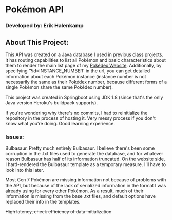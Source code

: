 # Pokémon API

### Developed by: Erik Halenkamp

## About This Project:

This API was created on a Java database I used in previous class projects. It has routing capabilities to list all Pokémon and basic characteristics about them to render the
main list page of my [Pokédex Website](https://github.com/ewhalenkamp/pokedexwebsitev2). Additionally, by specifying '?id=INSTANCE_NUMBER' in the url, you can get detailed
information about each Pokémon instance (instance number is not necessarily the same as their Pokédex number, because different forms of a single Pokémon share the same Pokédex number).

This project was created in Springboot using JDK 1.8 (since that's the only Java version Heroku's buildpack supports).

If you're wondering why there's no commits, I had to reinitialize the repository in the process of hosting it. Very messy process if you don't know what you're doing. Good
learning experience.

### Issues:

Bulbasaur. Pretty much entirely Bulbasaur. I believe there's been some corruption in the .txt files used to generate the database, and for whatever reason Bulbasaur has half
of its information truncated. On the website side, I hard-rendered the Bulbasaur template as a temporary measure. I'll have to look into this later.

Most Gen 7 Pokémon are missing information not because of problems with the API, but because of the lack of serialized information in the format I was already using for every other Pokémon. As a result, much of their information is missing from the base .txt files, and default options have replaced their info in the templates.

~~High latency, check efficiency of data initialization~~
